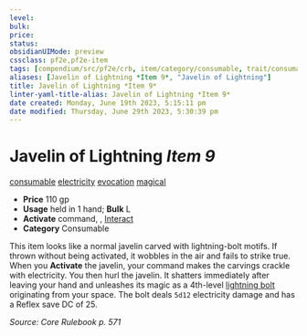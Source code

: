 ```yaml
---
level:
bulk:
price:
status:
obsidianUIMode: preview
cssclass: pf2e,pf2e-item
tags: [compendium/src/pf2e/crb, item/category/consumable, trait/consumable, trait/electricity, trait/evocation, trait/magical]
aliases: [Javelin of Lightning *Item 9*, "Javelin of Lightning"]
title: Javelin of Lightning *Item 9*
linter-yaml-title-alias: Javelin of Lightning *Item 9*
date created: Monday, June 19th 2023, 5:15:11 pm
date modified: Thursday, June 29th 2023, 5:30:39 pm
---
```


# Javelin of Lightning *Item 9*

[consumable](rules/traits/consumable.md) [electricity](rules/traits/electricity.md) [evocation](rules/traits/evocation.md) [magical](rules/traits/magical.md)  

- **Price** 110 gp
- **Usage** held in 1 hand; **Bulk** L
- **Activate** command, , [Interact](rules/actions/interact.md)
- **Category** Consumable

This item looks like a normal javelin carved with lightning-bolt motifs. If thrown without being activated, it wobbles in the air and fails to strike true. When you **Activate** the javelin, your command makes the carvings crackle with electricity. You then hurl the javelin. It shatters immediately after leaving your hand and unleashes its magic as a 4th-level [lightning bolt](compendium/spells/lightning-bolt.md) originating from your space. The bolt deals `5d12` electricity damage and has a Reflex save DC of 25.

*Source: Core Rulebook p. 571*
